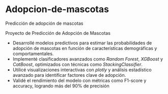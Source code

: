 # Adopcion-de-mascotas
Predicción de adopción de mascotas

Proyecto de Predicción de Adopción de Mascotas
- Desarrollé modelos predictivos para estimar las probabilidades de adopción de mascotas en función de características demográficas y comportamentales. 
- Implementé clasificadores avanzados como *Random Forest*, *XGBoost* y *CatBoost*, optimizados con técnicas como *StackingClassifier*. 
- Utilicé visualizaciones interactivas con *plotly* y análisis estadístico avanzado para identificar factores clave de adopción. 
- Validé el rendimiento del modelo con métricas como F1-score y accuracy, logrando más del 90% de precisión
